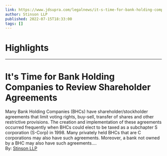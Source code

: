 ```yaml
---
link: https://www.jdsupra.com/legalnews/it-s-time-for-bank-holding-companies-to-1407627/
author: Stinson LLP
published: 2022-07-15T18:33:00
tags: []
---
```

# Highlights


---
# It's Time for Bank Holding Companies to Review Shareholder Agreements
Many Bank Holding Companies (BHCs) have shareholder/stockholder agreements that limit voting rights, buy-sell, transfer of shares and other restrictive provisions. The creation and implementation of these agreements occurred frequently when BHCs could elect to be taxed as a subchapter S corporation (S-Corp) in 1998. Many privately held BHCs that are C corporations may also have such agreements. Moreover, a bank not owned by a BHC may also have such agreements....  
By: [Stinson LLP](https://www.jdsupra.com/profile/stinson/)